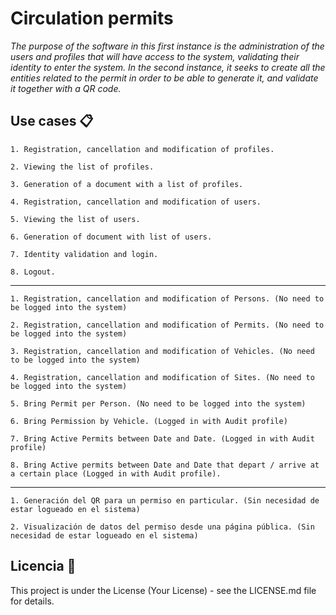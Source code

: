 # Circulation permits

_The purpose of the software in this first instance is the administration of the users and profiles that will have access to the
system, validating their identity to enter the system._
_In the second instance, it seeks to create all the entities related to the permit in order to be able to generate it, and validate
it together with a QR code._

## Use cases 📋
```
1. Registration, cancellation and modification of profiles.
```
```
2. Viewing the list of profiles.
```
```
3. Generation of a document with a list of profiles.
```
```
4. Registration, cancellation and modification of users.
```
```
5. Viewing the list of users.
```
```
6. Generation of document with list of users.
```
```
7. Identity validation and login.
```
```
8. Logout.
```
---

```
1. Registration, cancellation and modification of Persons. (No need to be logged into the system)
```
```
2. Registration, cancellation and modification of Permits. (No need to be logged into the system)
```
```
3. Registration, cancellation and modification of Vehicles. (No need to be logged into the system)
```
```
4. Registration, cancellation and modification of Sites. (No need to be logged into the system)
```
```
5. Bring Permit per Person. (No need to be logged into the system)
```
```
6. Bring Permission by Vehicle. (Logged in with Audit profile)
```
```
7. Bring Active Permits between Date and Date. (Logged in with Audit profile)
```
```
8. Bring Active permits between Date and Date that depart / arrive at a certain place (Logged in with Audit profile).
```
---
```
1. Generación del QR para un permiso en particular. (Sin necesidad de estar logueado en el sistema)
```
```
2. Visualización de datos del permiso desde una página pública. (Sin necesidad de estar logueado en el sistema)
```

## Licencia 📄

This project is under the License (Your License) - see the LICENSE.md file for details.
